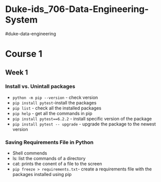 # Duke-ids_706-Data-Engineering-System
#duke-data-engineering
# Course 1
## Week 1
### Install vs. Unintall packages
  - `python -m pip --version` - check version
  - `pip install pytest`-install the packages
  - `pip list` - check all the installed packages
  - `pip help` - get all the commands in pip
  - `pip install pytest==6.2.2` - install specific version of the package
  - `pip install pytest -- upgrade` - upgrade the package to the newest version
### Saving Requirements File in Python
- Shell commends
- ls: list the commands of a directory
- cat: prints the conent of a file to the screen
- `pip freeze > requirements.txt`- create a requirements file with the packages installed using pip
  
  
